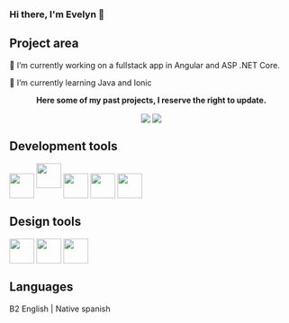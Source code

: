 ### Hi there, I'm Evelyn 👋

<!--
**EMoralesF/EMoralesF** is a ✨ _special_ ✨ repository because its `README.md` (this file) appears on your GitHub profile.

Here are some ideas to get you started:

- 🔭 I’m currently working on ...
- 🌱 I’m currently learning ...
- 👯 I’m looking to collaborate on ...
- 🤔 I’m looking for help with ...
- 💬 Ask me about ...
- 📫 How to reach me: ...
- 😄 Pronouns: ...
- ⚡ Fun fact: ...
--> 
## Project area

🔭 I’m currently working on a fullstack app in Angular and ASP .NET Core.

🌱 I’m currently learning Java and Ionic

<p align='center'><b>Here some of my past projects, I reserve the right to update.</b></p>
  
  <div align='center'><img align='center' src ='https://i.postimg.cc/FKk4XtSh/1-Tienda.png'>  <img align='center' src ='https://i.postimg.cc/qB5dmMSz/composit.png'> </div>
  
  

## Development tools
<p align='left'>
<img width ='44px' align='center' src ='https://raw.githubusercontent.com/rahulbanerjee26/githubAboutMeGenerator/main/icons/javascript.svg'>



<img width ='44px'  src ='https://raw.githubusercontent.com/rahulbanerjee26/githubAboutMeGenerator/main/icons/nodejs.svg'>
<img width ='44px' align='center' src ='https://raw.githubusercontent.com/rahulbanerjee26/githubAboutMeGenerator/main/icons/php.svg'>
<img width ='44px' align='center' src ='https://raw.githubusercontent.com/rahulbanerjee26/githubAboutMeGenerator/main/icons/git.svg'>
<img width ='44px' align='center' src ='https://raw.githubusercontent.com/rahulbanerjee26/githubAboutMeGenerator/main/icons/github.svg'>
</p>

## Design tools
<img width ='44px' align='center' src ='https://raw.githubusercontent.com/rahulbanerjee26/githubAboutMeGenerator/main/icons/html.svg'> <img width ='44px' align='center' src ='https://raw.githubusercontent.com/rahulbanerjee26/githubAboutMeGenerator/main/icons/css.svg'> <img width ='44px' align='center' src ='https://raw.githubusercontent.com/rahulbanerjee26/githubAboutMeGenerator/main/icons/bootstrap.svg'>

## Languages
B2 English | Native spanish
